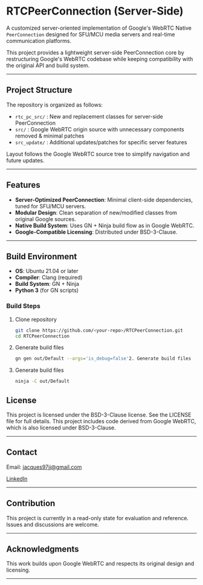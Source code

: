 # RTCPeerConnection (Server-Side)

A customized server-oriented implementation of Google's WebRTC Native `PeerConnection` designed for SFU/MCU media servers and real-time communication platforms.

This project provides a lightweight server-side PeerConnection core by restructuring Google's WebRTC codebase while keeping compatibility with the original API and build system.

---

## Project Structure

The repository is organized as follows:

- `rtc_pc_src/`   : New and replacement classes for server-side PeerConnection
- `src/`          : Google WebRTC origin source with unnecessary components removed & minimal patches
- `src_update/`   : Additional updates/patches for specific server features

Layout follows the Google WebRTC source tree to simplify navigation and future updates.

---

## Features

- **Server-Optimized PeerConnection**: Minimal client-side dependencies, tuned for SFU/MCU servers.
- **Modular Design**: Clean separation of new/modified classes from original Google sources.
- **Native Build System**: Uses GN + Ninja build flow as in Google WebRTC.
- **Google-Compatible Licensing**: Distributed under BSD-3-Clause.

---

## Build Environment

- **OS**: Ubuntu 21.04 or later
- **Compiler**: Clang (required)
- **Build System**: GN + Ninja
- **Python 3** (for GN scripts)

### Build Steps

1. Clone repository

   ```bash
   git clone https://github.com/<your-repo>/RTCPeerConnection.git
   cd RTCPeerConnection

2. Generate build files

   ```bash
   gn gen out/Default --args='is_debug=false'2. Generate build files

2. Generate build files

   ```bash
   ninja -C out/Default

## License

  This project is licensed under the BSD-3-Clause license.
  See the LICENSE file for full details.
  This project includes code derived from Google WebRTC, which is also licensed under BSD-3-Clause.

---

## Contact

Email: jacques97jj@gmail.com

[LinkedIn](https://www.linkedin.com/in/%EC%A4%91%EC%A0%9C-%EC%9E%A5-71a6b010b/)

---

## Contribution

This project is currently in a read-only state for evaluation and reference. Issues and discussions are welcome.

---

## Acknowledgments

This work builds upon Google WebRTC and respects its original design and licensing.

---
